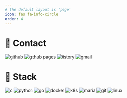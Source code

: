 ```yaml
---
# the default layout is 'page'
icon: fas fa-info-circle
order: 4
---
```

# 💬 Contact 
 
<div>
<a href="https://github.com/lyw1217"><img src="https://img.shields.io/badge/Github-darkgreen?style=for-the-badge&logo=github&link=https://github.com/lyw1217" alt="github"></a>
<a href="https://lyw1217.github.io/"><img src="https://img.shields.io/badge/GithubPage-gray?style=for-the-badge&logo=Github Pages&link=https://lyw1217.github.io/" alt="github pages"></a>
<a href="https://young-cow.tistory.com"><img src="https://img.shields.io/badge/-Tech%20blog-000000?style=for-the-badge&logo=Tistory&link=https://young-cow.tistory.com" alt="tistory"></a>
<a href="mailto:mvl100d@gmail.com"><img src="https://img.shields.io/badge/Gmail-EA4335?style=for-the-badge&logo=Gmail&logoColor=FFFFFF&link=mailto:mvl100d@gmail.com" alt="gmail"></a>
</div>

# 🔭 Stack

<div>
<img src="https://img.shields.io/badge/c-A8B9CC?style=for-the-badge&logo=c&logoColor=FFFFFF" alt="c"> <img src="https://img.shields.io/badge/python-3776AB?style=for-the-badge&logo=python&logoColor=FFFFFF" alt="python">
<img src="https://img.shields.io/badge/go-00ADD8?style=for-the-badge&logo=go&logoColor=FFFFFF" alt="go">
<img src="https://img.shields.io/badge/docker-2496ED?style=for-the-badge&logo=docker&logoColor=FFFFFF" alt="docker">
<img src="https://img.shields.io/badge/kubernetes-326CE5?style=for-the-badge&logo=kubernetes&logoColor=FFFFFF" alt="k8s">
<img src="https://img.shields.io/badge/MariaDB-003545?style=for-the-badge&logo=MariaDB&logoColor=FFFFFF" alt="maria">
<img src="https://img.shields.io/badge/git-F05032?style=for-the-badge&logo=git&logoColor=FFFFFF" alt="git">
<img src="https://img.shields.io/badge/Linux-FCC624?style=for-the-badge&logo=Linux&logoColor=000000" alt="linux">
</div>
